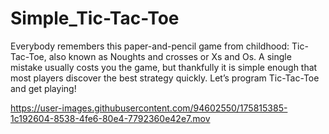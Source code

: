# Simple_Tic-Tac-Toe
Everybody remembers this paper-and-pencil game from childhood: Tic-Tac-Toe, also known as Noughts and crosses or Xs and Os. A single mistake usually costs you the game, but thankfully it is simple enough that most players discover the best strategy quickly. Let’s program Tic-Tac-Toe and get playing!


https://user-images.githubusercontent.com/94602550/175815385-1c192604-8538-4fe6-80e4-7792360e42e7.mov

